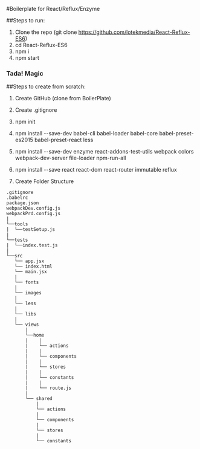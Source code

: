 #Boilerplate for React/Reflux/Enzyme

##Steps to run:
1. Clone the repo (git clone https://github.com/lotekmedia/React-Reflux-ES6)
2. cd React-Reflux-ES6
3. npm i
4. npm start

### Tada! Magic

##Steps to create from scratch:
1. Create GitHub (clone from BoilerPlate)
2. Create .gitignore
3. npm init
4. npm install --save-dev babel-cli babel-loader babel-core babel-preset-es2015 babel-preset-react less
5. npm install --save-dev enzyme react-addons-test-utils webpack colors webpack-dev-server file-loader npm-run-all
6. npm install --save react react-dom react-router immutable reflux

7. Create Folder Structure

```
.gitignore
.babelrc
package.json
webpackDev.config.js
webpackPrd.config.js
|
└──tools
|  └──testSetup.js
|
└──tests
|  └──index.test.js
|
└──src
   └── app.jsx
   └── index.html
   └── main.jsx
   |
   └── fonts
   |
   └── images
   |
   └── less
   |
   └── libs
   |
   └── views
       |
       └──home
       |    |
       |    └── actions
       |    |
       |    └── components
       |    |
       |    └── stores
       |    |
       |    └── constants
       |    |
       |    └── route.js
       |
       └── shared
           |
           └── actions
           |
           └── components
           |
           └── stores
           |
           └── constants
```
